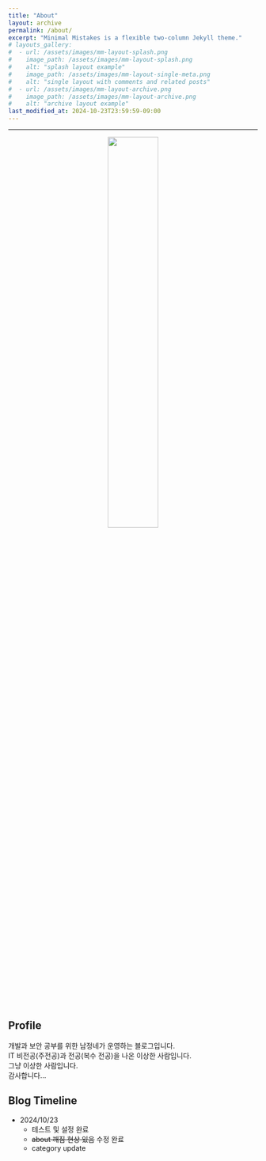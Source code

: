 ```yaml
---
title: "About"
layout: archive
permalink: /about/
excerpt: "Minimal Mistakes is a flexible two-column Jekyll theme."
# layouts_gallery:
#  - url: /assets/images/mm-layout-splash.png
#    image_path: /assets/images/mm-layout-splash.png
#    alt: "splash layout example"
#    image_path: /assets/images/mm-layout-single-meta.png
#    alt: "single layout with comments and related posts"
#  - url: /assets/images/mm-layout-archive.png
#    image_path: /assets/images/mm-layout-archive.png
#    alt: "archive layout example"
last_modified_at: 2024-10-23T23:59:59-09:00
---
```


----
<p align="center"><img width="45%" src="https://blog.kakaocdn.net/dn/IKgef/btsKhgjKdoP/ZkTaaRC2zhbeM0fsb3kOyk/img.jpg" /></p>

## Profile
개발과 보안 공부를 위한 남정네가 운영하는 블로그입니다.  
IT 비전공(주전공)과 전공(복수 전공)을 나온 이상한 사람입니다.  
그냥 이상한 사람입니다.  
감사합니다...

## Blog Timeline
- 2024/10/23
  - 테스트 및 설정 완료
  - ~~about 깨짐 현상 있음~~ 수정 완료
  - category update